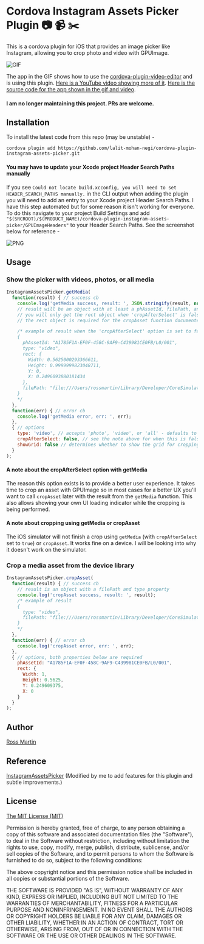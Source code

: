 # Cordova Instagram Assets Picker Plugin :camera: :video_camera: :scissors:

This is a cordova plugin for iOS that provides an image picker like Instagram, allowing you to crop photo and video with GPUImage.

![GIF](example.gif)

The app in the GIF shows how to use the [cordova-plugin-video-editor](https://github.com/jbavari/cordova-plugin-video-editor) and is using this plugin.  [Here is a YouTube video showing more of it](https://youtu.be/U0O2gG4N0JM).  [Here is the source code for the app shown in the gif and video](https://github.com/rossmartin/video-editor-ionic2).

#### I am no longer maintaining this project. PRs are welcome.

## Installation

To install the latest code from this repo (may be unstable) -
```
cordova plugin add https://github.com/lalit-mohan-negi/cordova-plugin-instagram-assets-picker.git
```

#### You may have to update your Xcode project Header Search Paths manually
If you see `Could not locate build.xcconfig, you will need to set HEADER_SEARCH_PATHS manually.` in the CLI output when adding the plugin you will need to add an entry to your Xcode project Header Search Paths.  I have this step automated but for some reason it isn't working for everyone.  To do this navigate to your project Build Settings and add `"$(SRCROOT)/$(PRODUCT_NAME)/cordova-plugin-instagram-assets-picker/GPUImageHeaders"` to your Header Search Paths.  See the screenshot below for reference -

![PNG](set-header-search-paths.png)

## Usage

### Show the picker with videos, photos, or all media

``` javascript
InstagramAssetsPicker.getMedia(
  function(result) { // success cb
    console.log('getMedia success, result: ', JSON.stringify(result, null, 2));
    // result will be an object with at least a phAssetId, filePath, and type property
    // you will only get the rect object when 'cropAfterSelect' is false
    // the rect object is required for the cropAsset function documented below

    /* example of result when the 'cropAfterSelect' option is set to false
    {
      phAssetId: "A1785F1A-EF0F-458C-9AF9-C439981CE0FB/L0/001",
      type: "video",
      rect: {
        Width: 0.5625000293366611,
        Height: 0.9999999823048711,
        Y: 0,
        X: 0.2496093880181434
      },
      filePath: "file:///Users/rossmartin/Library/Developer/CoreSimulator/Devices/6465544C-C262-4EA8-BA7C-8BAB4AB98597/data/Media/DCIM/100APPLE/IMG_0006.m4v"
    }
    */
  },
  function(err) { // error cb
    console.log('getMedia error, err: ', err);
  },
  { // options
    type: 'video', // accepts 'photo', 'video', or 'all' - defaults to all
    cropAfterSelect: false, // see the note above for when this is false - defaults to false
    showGrid: false // determines whether to show the grid for cropping - defaults to false
  }
);
```

#### A note about the cropAfterSelect option with getMedia
The reason this option exists is to provide a better user experience.  It takes time to crop an asset with GPUImage so in most cases for a better UX you'll want to call `cropAsset` later with the result from the `getMedia` function.  This also allows showing your own UI loading indicator while the cropping is being performed.

#### A note about cropping using getMedia or cropAsset
The iOS simulator will not finish a crop using `getMedia` (with `cropAfterSelect` set to `true`) or `cropAsset`.  It works fine on a device.  I will be looking into why it doesn't work on the simulator.

### Crop a media asset from the device library
```javascript
InstagramAssetsPicker.cropAsset(
  function(result) { // success cb
    // result is an object with a filePath and type property
    console.log('cropAsset success, result: ', result);
    /* example of result
    {
      type: "video",
      filePath: "file:///Users/rossmartin/Library/Developer/CoreSimulator/Devices/6465544C-C262-4EA8-BA7C-8BAB4AB98597/data/Media/DCIM/100APPLE/IMG_0006.m4v"
    }
    */
  },
  function(err) { // error cb
    console.log('cropAsset error, err: ', err);
  },
  { // options, both properties below are required
    phAssetId: "A1785F1A-EF0F-458C-9AF9-C439981CE0FB/L0/001",
    rect: {
      Width: 1,
      Height: 0.5625,
      Y: 0.249609375,
      X: 0
    }
  }
);
```

## Author

[Ross Martin](https://github.com/rossmartin)

## Reference

[InstagramAssetsPicker](https://github.com/Jexbat/InstagramAssetsPicker) (Modified by me to add features for this plugin and subtle improvements.)

## License

[The MIT License (MIT)](http://www.opensource.org/licenses/mit-license.html)

Permission is hereby granted, free of charge, to any person obtaining a copy
of this software and associated documentation files (the "Software"), to deal
in the Software without restriction, including without limitation the rights
to use, copy, modify, merge, publish, distribute, sublicense, and/or sell
copies of the Software, and to permit persons to whom the Software is
furnished to do so, subject to the following conditions:

The above copyright notice and this permission notice shall be included in
all copies or substantial portions of the Software.

THE SOFTWARE IS PROVIDED "AS IS", WITHOUT WARRANTY OF ANY KIND, EXPRESS OR
IMPLIED, INCLUDING BUT NOT LIMITED TO THE WARRANTIES OF MERCHANTABILITY,
FITNESS FOR A PARTICULAR PURPOSE AND NONINFRINGEMENT. IN NO EVENT SHALL THE
AUTHORS OR COPYRIGHT HOLDERS BE LIABLE FOR ANY CLAIM, DAMAGES OR OTHER
LIABILITY, WHETHER IN AN ACTION OF CONTRACT, TORT OR OTHERWISE, ARISING FROM,
OUT OF OR IN CONNECTION WITH THE SOFTWARE OR THE USE OR OTHER DEALINGS IN
THE SOFTWARE.
